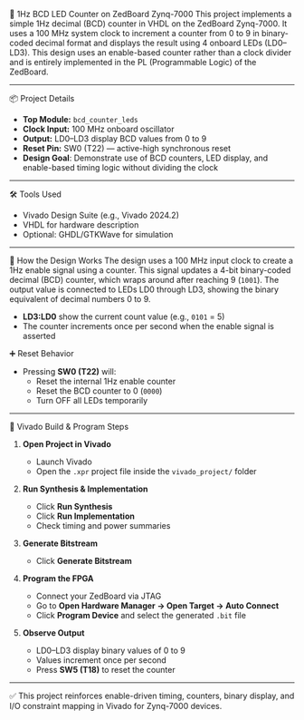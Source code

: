 🔢 1Hz BCD LED Counter on ZedBoard Zynq-7000
This project implements a simple 1Hz decimal (BCD) counter in VHDL on the ZedBoard Zynq-7000. It uses a 100 MHz system clock to increment a counter from 0 to 9 in binary-coded decimal format and displays the result using 4 onboard LEDs (LD0–LD3). This design uses an enable-based counter rather than a clock divider and is entirely implemented in the PL (Programmable Logic) of the ZedBoard.

---

📦 Project Details
- **Top Module:** `bcd_counter_leds`
- **Clock Input:** 100 MHz onboard oscillator
- **Output:** LD0–LD3 display BCD values from 0 to 9
- **Reset Pin:** SW0 (T22) — active-high synchronous reset
- **Design Goal**: Demonstrate use of BCD counters, LED display, and enable-based timing logic without dividing the clock

---

🛠️ Tools Used
- Vivado Design Suite (e.g., Vivado 2024.2)
- VHDL for hardware description
- Optional: GHDL/GTKWave for simulation

---

📐 How the Design Works
The design uses a 100 MHz input clock to create a 1Hz enable signal using a counter. This signal updates a 4-bit binary-coded decimal (BCD) counter, which wraps around after reaching 9 (`1001`). The output value is connected to LEDs LD0 through LD3, showing the binary equivalent of decimal numbers 0 to 9.

- **LD3:LD0** show the current count value (e.g., `0101` = 5)
- The counter increments once per second when the enable signal is asserted

➕ Reset Behavior
- Pressing **SW0 (T22)** will:
  - Reset the internal 1Hz enable counter
  - Reset the BCD counter to 0 (`0000`)
  - Turn OFF all LEDs temporarily

---

🔌 Vivado Build & Program Steps

1. **Open Project in Vivado**
   - Launch Vivado
   - Open the `.xpr` project file inside the `vivado_project/` folder

2. **Run Synthesis & Implementation**
   - Click **Run Synthesis**
   - Click **Run Implementation**
   - Check timing and power summaries

3. **Generate Bitstream**
   - Click **Generate Bitstream**

4. **Program the FPGA**
   - Connect your ZedBoard via JTAG
   - Go to **Open Hardware Manager → Open Target → Auto Connect**
   - Click **Program Device** and select the generated `.bit` file

5. **Observe Output**
   - LD0–LD3 display binary values of 0 to 9
   - Values increment once per second
   - Press **SW5 (T18)** to reset the counter

---

✅ This project reinforces enable-driven timing, counters, binary display, and I/O constraint mapping in Vivado for Zynq-7000 devices.
